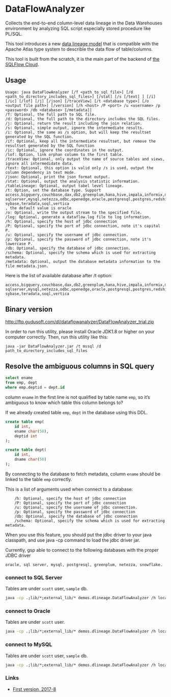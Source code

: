 # DataFlowAnalyzer
Collects the end-to-end column-level data lineage in the Data Warehouses environment 
by analyzing SQL script especially stored procedure like PL/SQL.

This tool introduces a new [data lineage model](sqlflow-data-lineage-model-reference.pdf) 
that is compatible with the Apache Atlas type system to describle the data flow of table/columns. 

This tool is built from the scratch, it is the main part of the backend of [the SQLFlow Cloud](https://sqlflow.gudusoft.com).


## Usage
```
Usage: java DataFlowAnalyzer [/f <path_to_sql_file>] [/d <path_to_directory_includes_sql_files>] [/stat] [/s [/text] ] [/i] [/ic] [/lof] [/j] [/json] [/traceView] [/t <database type>] [/o <output file path>] [/version] [/h <host> /P <port> /u <username> /p <password> /db <database> [/metadata]]
/f: Optional, the full path to SQL file.
/d: Optional, the full path to the directory includes the SQL files.
/j: Optional, return the result including the join relation.
/s: Optional, simple output, ignore the intermediate results.
/i: Optional, the same as /s option, but will keep the resultset generated by the SQL function.
/if: Optional, keep all the intermediate resultset, but remove the resultset generated by the SQL function
/ic: Optional, ignore the coordinates in the output.
/lof: Option, link orphan column to the first table.
/traceView: Optional, only output the name of source tables and views, ignore all intermedidate data.
/text: Optional, this option is valid only /s is used, output the column dependency in text mode.
/json: Optional, print the json format output.
/stat: Optional, output the analysis statistic information.
/tableLineage: Optional, output tabel level lineage.
/t: Option, set the database type. Support access,bigquery,couchbase,dax,db2,greenplum,hana,hive,impala,informix,mdx,mssql,
sqlserver,mysql,netezza,odbc,openedge,oracle,postgresql,postgres,redshift,snowflake,
sybase,teradata,soql,vertica
, the default value is oracle
/o: Optional, write the output stream to the specified file.
/log: Optional, generate a dataflow.log file to log information.
/h: Optional, specify the host of jdbc connection
/P: Optional, specify the port of jdbc connection, note it's capital P.
/u: Optional, specify the username of jdbc connection.
/p: Optional, specify the password of jdbc connection, note it's lowercase P.
/db: Optional, specify the database of jdbc connection.
/schema: Optional, specify the schema which is used for extracting metadata.
/metadata: Optional, output the database metadata information to the file metadata.json.
```


Here is the list of available database after /t option:
```
access,bigquery,couchbase,dax,db2,greenplum,hana,hive,impala,informix,mdx,mssql,
sqlserver,mysql,netezza,odbc,openedge,oracle,postgresql,postgres,redshift,snowflake,
sybase,teradata,soql,vertica
```

## Binary version
http://ftp.gudusoft.com/dl/dataflowanalyzer/DataFlowAnalyzer_trial.zip

In order to run this utility, please install Oracle JDK1.8 or higher on your computer correctly.
Then, run this utility like this:

```
java -jar DataFlowAnalyzer.jar /t mssql /d path_to_directory_includes_sql_files 
```
	
## Resolve the ambiguous columns in SQL query
```sql
select ename
from emp, dept
where emp.deptid = dept.id
```

column `ename` in the first line is not qualified by table name `emp`, so it’s ambiguous to know which table this column belongs to?

If we already created table `emp`, `dept` in the database using this DDL.
```sql
create table emp(
	id int,
	ename char(50),
	deptid int
);

create table dept(
	id int,
	dname char(50)
);
```

By connecting to the database to fetch metadata, column `ename` should be linked to the table `emp` correctly.

This is a list of arguments used when connect to a database:
```
	/h: Optional, specify the host of jdbc connection
	/P: Optional, specify the port of jdbc connection
	/u: Optional, specify the username of jdbc connection.
	/p: Optional, specify the password of jdbc connection
	/db: Optional, specify the database of jdbc connection
	/schema: Optional, specify the schema which is used for extracting metadata.
```

When you use this feature, you should put the jdbc driver to your java classpath, and use java -cp command to load the jdbc driver jar.

Currently, gsp able to connect to the following databases with the proper JDBC driver
```
oracle, sql server, mysql, postgresql, greenplum, netezza, snowflake.
```

### connect to SQL Server
Tables are under `scott` user, `sample` db.

```sh
java -cp .;lib/*;external_lib/* demos.dlineage.DataFlowAnalyzer /h localhost /P 3306 /u root /p password /db sample /t mysql /f sample.sql /s /json 
```

### connect to Oracle
Tables are under `scott` user.

```sh
java -cp .;lib/*;external_lib/* demos.dlineage.DataFlowAnalyzer /h localhost /P 3306 /u root /p password /db sample /t mysql /f sample.sql /s /json 
```

### connect to MySQL
Tables are under `scott` user, `sample` db.

```sh
java -cp .;lib/*;external_lib/* demos.dlineage.DataFlowAnalyzer /h localhost /P 3306 /u root /p password /db sample /t mysql /f sample.sql /s /json 
```



### Links
- [First version, 2017-8](https://github.com/sqlparser/wings/issues/494)